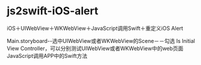 # js2swift-iOS-alert
iOS＋UIWebView＋WKWebView＋JavaScript调用Swift＋重定义iOS Alert

Main.storyboard--选中UIWebView或者WKWebView的Scene－－勾选 Is Initial View Controller，可以分别测试UIWebView或者WKWebView中的web页面JavaScript调用APP中的Swift方法
